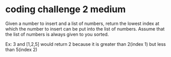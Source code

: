# coding challenge 2 medium


Given a number to insert and a list of numbers, return the lowest index at which the number to insert
can be put into the list of numbers. Assume that the list of numbers is always given to you sorted.

Ex: 3 and [1,2,5] would return 2 because it is greater than 2(index 1) but less than 5(index 2)